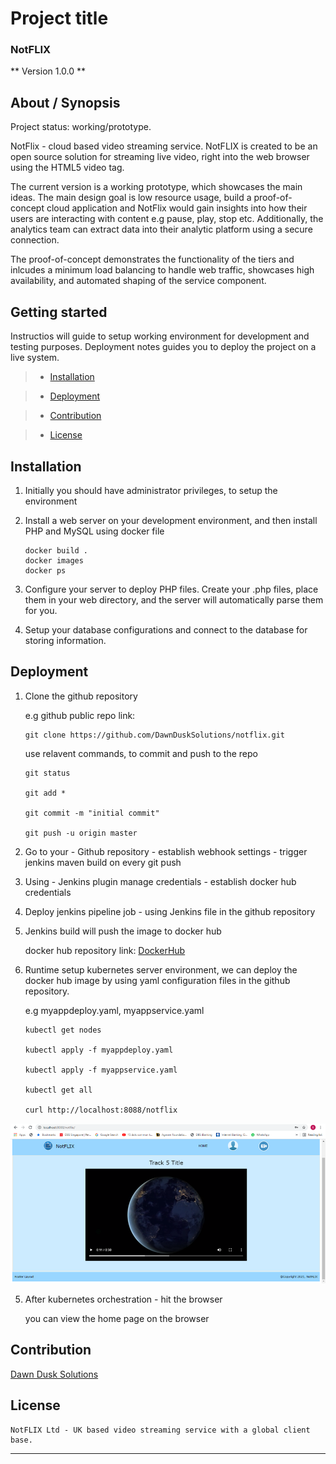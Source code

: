 # Project title

### NotFLIX

** Version 1.0.0 **

##  About / Synopsis

Project status: working/prototype.

NotFlix - cloud based video streaming service. NotFLIX is created to be an open source solution for streaming live video, right into the web browser using the HTML5 video tag.

The current version is a working prototype, which showcases the main ideas. The main design goal is low resource usage, build a proof-of-concept cloud application and NotFlix would gain insights into how their users are interacting with content e.g pause, play, stop etc. Additionally, the analytics team can extract data into their analytic platform using a secure connection. 

The proof-of-concept demonstrates the functionality of the tiers and inlcudes a minimum load balancing to handle web traffic, showcases high availability, and automated shaping of the service component.

##  Getting started

Instructios will guide to setup working environment for development and testing purposes. Deployment notes guides you to deploy the project on a live system.

>   * [Installation](#installation)

>   * [Deployment](#deployment)

>   * [Contribution](#contribution)

>   * [License](#license)

##  Installation

1.  Initially you should have administrator privileges, to setup the environment

2.  Install a web server on your development environment, and then install PHP and MySQL using docker file

    ```
    docker build .
    docker images
    docker ps
    ```

3. Configure your server to deploy PHP files. Create your .php files, place them in your web directory, and    the server will automatically parse them for you.

4. Setup your database configurations and connect to the database for storing information.

##  Deployment

1.  Clone the github repository

    e.g github public repo link:

    ```
    git clone https://github.com/DawnDuskSolutions/notflix.git 
    ```

    use relavent commands, to commit and push to the repo
    ```
    git status
    
    git add *
    
    git commit -m "initial commit"
    
    git push -u origin master
    ```
2.  Go to your - Github repository - establish webhook settings - trigger jenkins maven build on every git  push

3.  Using - Jenkins plugin manage credentials - establish docker hub credentials


4.  Deploy jenkins pipeline job - using Jenkins file in the github repository


5.  Jenkins build will push the image to docker hub 

    docker hub repository link: [DockerHub](https://hub.docker.com)


6.  Runtime setup kubernetes server environment, 
    we can deploy the docker hub image by using yaml configuration files in the github repository.

    e.g myappdeploy.yaml, myappservice.yaml

    ```
    kubectl get nodes
    
    kubectl apply -f myappdeploy.yaml
    
    kubectl apply -f myappservice.yaml

    kubectl get all

    curl http://localhost:8088/notflix
    ```



![Video streaming page](https://github.com/DawnDuskSolutions/notflix/blob/master/images/streampg.png?raw=true)



5.  After kubernetes orchestration - hit the browser

    you can view the home page on the browser

##  Contribution

[Dawn Dusk Solutions](https://www.dawndusksolutions.com/ "Dawn Dusk Solutions")

##  License

    NotFLIX Ltd - UK based video streaming service with a global client base.

---